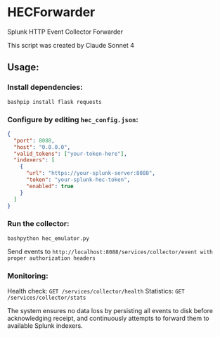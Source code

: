 # HECForwarder
Splunk HTTP Event Collector Forwarder

This script was created by Claude Sonnet 4

## Usage:

### Install dependencies:
`bashpip install flask requests`

### Configure by editing `hec_config.json`:
```json
{
  "port": 8088,
  "host": "0.0.0.0",
  "valid_tokens": ["your-token-here"],
  "indexers": [
    {
      "url": "https://your-splunk-server:8088",
      "token": "your-splunk-hec-token",
      "enabled": true
    }
  ]
}
```

### Run the collector:
`bashpython hec_emulator.py`

Send events to `http://localhost:8088/services/collector/event with proper authorization headers`

### Monitoring:

Health check: `GET /services/collector/health`
Statistics: `GET /services/collector/stats`

The system ensures no data loss by persisting all events to disk before acknowledging receipt, and continuously attempts to forward them to available Splunk indexers.
